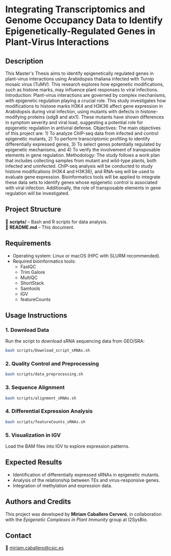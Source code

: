 # **Integrating Transcriptomics and Genome Occupancy Data to Identify Epigenetically-Regulated Genes in Plant-Virus Interactions**  

## **Description**  
This Master's Thesis aims to identify epigenetically regulated genes in plant-virus interactions using Arabidopsis thaliana infected with Turnip mosaic virus (TuMV). This research explores how epigenetic modifications, such as histone marks, may influence plant responses to viral infections. Introduction: Plant-virus interactions are governed by complex mechanisms, with epigenetic regulation playing a crucial role. This study investigates how modifications to histone marks H3K4 and H3K36 affect gene expression in Arabidopsis during viral infection, using mutants with defects in histone-modifying proteins (sdg8 and atx1). These mutants have shown differences in symptom severity and viral load, suggesting a potential role for epigenetic regulation in antiviral defense. Objectives: The main objectives of this project are: 1) To analyze ChIP-seq data from infected and control epigenetic mutants, 2) To perform transcriptomic profiling to identify differentially expressed genes, 3) To select genes potentially regulated by epigenetic mechanisms, and 4) To verify the involvement of transposable elements in gene regulation. Methodology: The study follows a work plan that includes collecting samples from mutant and wild-type plants, both infected and uninfected. ChIP-seq analysis will be conducted to study histone modifications (H3K4 and H3K36), and RNA-seq will be used to evaluate gene expression. Bioinformatics tools will be applied to integrate these data sets to identify genes whose epigenetic control is associated with viral infection. Additionally, the role of transposable elements in gene regulation will be investigated.
## **Project Structure**  
📂 **scripts/** – Bash and R scripts for data analysis.  
📄 **README.md** – This document.  

## **Requirements**  
- Operating system: Linux or macOS (HPC with SLURM recommended).  
- Required bioinformatics tools:  
  - FastQC  
  - Trim Galore  
  - MultiQC  
  - ShortStack  
  - Samtools  
  - IGV  
  - featureCounts  

## **Usage Instructions**  

### **1. Download Data**  
Run the script to download sRNA sequencing data from GEO/SRA:  
```bash
bash scripts/Download_script_sRNAs.sh
```

### **2. Quality Control and Preprocessing**  
```bash
bash scripts/data_preprocessing.sh
```

### **3. Sequence Alignment**  
```bash
bash scripts/alignment_sRNAs.sh
```

### **4. Differential Expression Analysis**    
```bash
bash scripts/featureCounts_sRNAs.sh
```

### **5. Visualization in IGV**  
Load the BAM files into IGV to explore expression patterns.  

## **Expected Results**  
- Identification of differentially expressed sRNAs in epigenetic mutants.  
- Analysis of the relationship between TEs and virus-responsive genes.  
- Integration of methylation and expression data.  

## **Authors and Credits**  
This project was developed by **Miriam Caballero Cerveró**, in collaboration with the *Epigenetic Complexes in Plant Immunity* group at I2SysBio.  

## **Contact**  
📧 miriam.caballero@csic.es  
